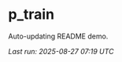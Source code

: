 # p_train

Auto-updating README demo.

<!--START_SECTION:status-->
_Last run: 2025-08-27 07:19 UTC_
<!--END_SECTION:status-->







































































































































































